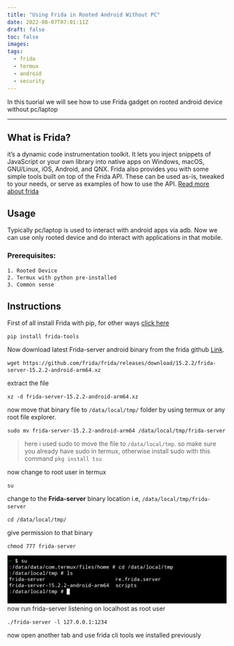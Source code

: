 ```yaml
---
title: "Using Frida in Rooted Android Without PC"
date: 2022-08-07T07:01:11Z
draft: false
toc: false
images:
tags:
  - frida
  - termux
  - android
  - security
---
```


In this tuorial we will see how to use Frida gadget on rooted android device without pc/laptop

___
## What is Frida?

it’s a dynamic code instrumentation toolkit. It lets you inject snippets of JavaScript or your own library into native apps on Windows, macOS, GNU/Linux, iOS, Android, and QNX. Frida also provides you with some simple tools built on top of the Frida API. These can be used as-is, tweaked to your needs, or serve as examples of how to use the API. [Read more about frida](https://frida.re/docs/home/)

## Usage
Typically pc/laptop is used to interact with android apps via adb. Now we can use only rooted device and do interact with applications in that mobile.

### Prerequisites: 
    1. Rooted Device
    2. Termux with python pre-installed
    3. Common sense

## Instructions 
First of all install Frida with pip, for other ways [click here](https://github.com/frida/frida/#two-ways-to-install)
```
pip install frida-tools
```
Now download latest Frida-server android binary from the frida github [Link](https://github.com/frida/frida/releases/).
```
wget https://github.com/frida/frida/releases/download/15.2.2/frida-server-15.2.2-android-arm64.xz
```
extract the file
```
xz -d frida-server-15.2.2-android-arm64.xz
```
now move that binary file to `/data/local/tmp/` folder by using termux or any root file explorer.
```
sudo mv frida-server-15.2.2-android-arm64 /data/local/tmp/frida-server
```
> here i used sudo to move the file to `/data/local/tmp`.
> so make sure you already have sudo in termux, otherwise install sudo with this command
> `pkg install tsu`

now change to root user in termux 
```
su
```
change to the **Frida-server** binary location i.e, `/data/local/tmp/frida-server`
```
cd /data/local/tmp/
```
give permission to that binary
```
chmod 777 frida-server
```
![image](images/root-su-data-local.png)
now run frida-server listening on localhost as root user 
```
./frida-server -l 127.0.0.1:1234
```
now open another tab and use frida cli tools we installed previously
